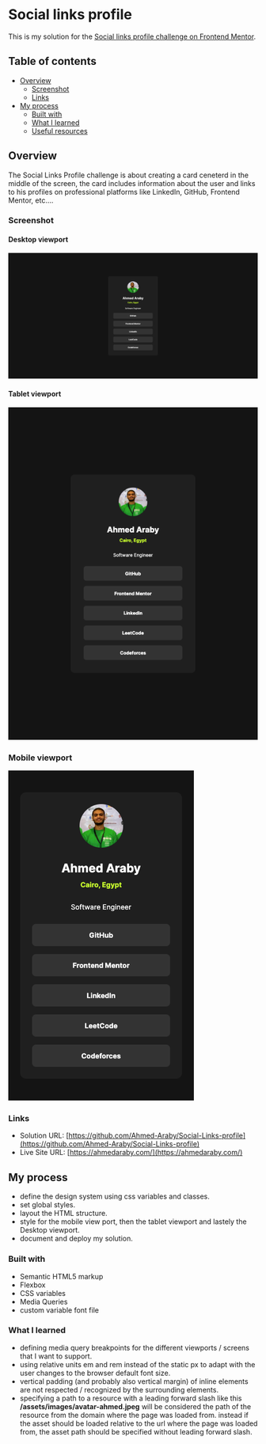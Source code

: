 # Social links profile

This is my solution for the [Social links profile challenge on Frontend Mentor](https://www.frontendmentor.io/challenges/social-links-profile-UG32l9m6dQ).

## Table of contents

- [Overview](#overview)
  - [Screenshot](#screenshot)
  - [Links](#links)
- [My process](#my-process)
  - [Built with](#built-with)
  - [What I learned](#what-i-learned)
  - [Useful resources](#useful-resources)

## Overview
The Social Links Profile challenge is about creating a card ceneterd in the middle of the screen, the card includes information about the user and links to his profiles on professional platforms like LinkedIn, GitHub, Frontend Mentor, etc....

### Screenshot
#### Desktop viewport
![page-in-desktop-viewport.png](https://github.com/Ahmed-Araby/Social-Links-profile/blob/main/documentation/images/page-in-desktop-viewport.png)

#### Tablet viewport
![page-in-tablet-viewport.png](https://github.com/Ahmed-Araby/Social-Links-profile/blob/main/documentation/images/page-in-tablet-viewport.png)

### Mobile viewport
![page-in-mobile-viewport.png](https://github.com/Ahmed-Araby/Social-Links-profile/blob/main/documentation/images/page-in-mobile-viewport.png)

### Links

- Solution URL: [https://github.com/Ahmed-Araby/Social-Links-profile](https://github.com/Ahmed-Araby/Social-Links-profile)
- Live Site URL: [https://ahmedaraby.com/](https://ahmedaraby.com/)

## My process
* define the design system using css variables and classes.
* set global styles.
* layout the HTML structure.
* style for the mobile view port, then the tablet viewport and lastely the Desktop viewport.
* document and deploy my solution.
  
### Built with
- Semantic HTML5 markup
- Flexbox
- CSS variables
- Media Queries
- custom variable font file


### What I learned
- defining media query breakpoints for the different viewports / screens that I want to support.
- using relative units em and rem instead of the static px to adapt with the user changes to the browser default font size.
- vertical padding (and probably also vertical margin) of inline elements are not respected / recognized by the surrounding elements.
- specifying a path to a resource with a leading forward slash like this **/assets/images/avatar-ahmed.jpeg** will be considered the path of the resource from the domain where the page was loaded from. instead if the asset should be loaded relative to the url where the page was loaded from, the asset path should be specified without leading forward slash.

